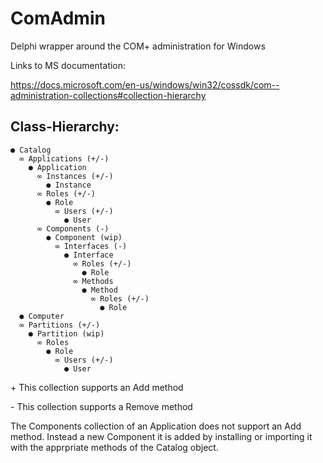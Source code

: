 # ComAdmin
Delphi wrapper around the COM+ administration for Windows

Links to MS documentation:

https://docs.microsoft.com/en-us/windows/win32/cossdk/com--administration-collections#collection-hierarchy

## Class-Hierarchy:
```
● Catalog
  ∞ Applications (+/-)
    ● Application
      ∞ Instances (+/-)
        ● Instance
      ∞ Roles (+/-)
        ● Role
          ∞ Users (+/-) 
            ● User
      ∞ Components (-)
        ● Component (wip)
          ∞ Interfaces (-)
            ● Interface
              ∞ Roles (+/-)
                ● Role
              ∞ Methods
                ● Method
                  ∞ Roles (+/-)
                    ● Role
  ● Computer
  ∞ Partitions (+/-)
    ● Partition (wip)
      ∞ Roles
        ● Role
          ∞ Users (+/-) 
            ● User
```
\+ This collection supports an Add method

\- This collection supports a Remove method

The Components collection of an Application does not support an Add method. Instead a new Component it is added by installing or importing it with the apprpriate methods of the Catalog object.
